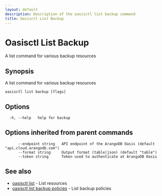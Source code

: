 ```yaml
---
layout: default
description: Description of the oasisctl list backup command
title: Oasisctl List Backup
---
```

# Oasisctl List Backup

A list command for various backup resources

## Synopsis

A list command for various backup resources

```
oasisctl list backup [flags]
```

## Options

```
  -h, --help   help for backup
```

## Options inherited from parent commands

```
      --endpoint string   API endpoint of the ArangoDB Oasis (default "api.cloud.arangodb.com")
      --format string     Output format (table|json) (default "table")
      --token string      Token used to authenticate at ArangoDB Oasis
```

## See also

* [oasisctl list](oasisctl-list.html)	 - List resources
* [oasisctl list backup policies](oasisctl-list-backup-policies.html)	 - List backup policies


